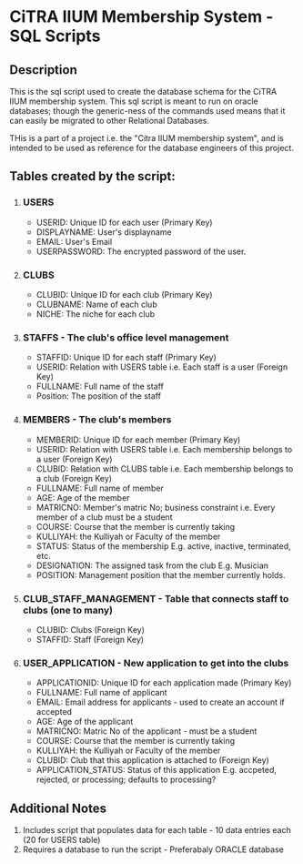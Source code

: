 # CiTRA IIUM Membership System - SQL Scripts

## Description

This is the sql script used to create the database schema for the CiTRA IIUM membership system. This sql script is meant to run on
oracle databases; though the generic-ness of the commands used means that it can easily be migrated to other Relational Databases.

THis is a part of a project i.e. the "Citra IIUM membership system", and is intended to be used as reference for the database engineers of this project.

## Tables created by the script:

1. ### USERS

   - USERID: Unique ID for each user (Primary Key)
   - DISPLAYNAME: User's displayname
   - EMAIL: User's Email
   - USERPASSWORD: The encrypted password of the user.

2. ### CLUBS

   - CLUBID: Unique ID for each club (Primary Key)
   - CLUBNAME: Name of each club
   - NICHE: The niche for each club

3. ### STAFFS - The club's office level management

   - STAFFID: Unique ID for each staff (Primary Key)
   - USERID: Relation with USERS table i.e. Each staff is a user (Foreign Key)
   - FULLNAME: Full name of the staff
   - Position: The position of the staff

4. ### MEMBERS - The club's members

   - MEMBERID: Unique ID for each member (Primary Key)
   - USERID: Relation with USERS table i.e. Each membership belongs to a user (Foreign Key)
   - CLUBID: Relation with CLUBS table i.e. Each membership belongs to a club (Foreign Key)
   - FULLNAME: Full name of member
   - AGE: Age of the member
   - MATRICNO: Member's matric No; business constraint i.e. Every member of a club must be a student
   - COURSE: Course that the member is currently taking
   - KULLIYAH: the Kulliyah or Faculty of the member
   - STATUS: Status of the membership E.g. active, inactive, terminated, etc.
   - DESIGNATION: The assigned task from the club E.g. Musician
   - POSITION: Management position that the member currently holds.

5. ### CLUB_STAFF_MANAGEMENT - Table that connects staff to clubs (one to many)

   - CLUBID: Clubs (Foreign Key)
   - STAFFID: Staff (Foreign Key)

6. ### USER_APPLICATION - New application to get into the clubs
   - APPLICATIONID: Unique ID for each application made (Primary Key)
   - FULLNAME: Full name of applicant
   - EMAIL: Email address for applicants - used to create an account if accepted
   - AGE: Age of the applicant
   - MATRICNO: Matric No of the applicant - must be a student
   - COURSE: Course that the member is currently taking
   - KULLIYAH: the Kulliyah or Faculty of the member
   - CLUBID: Club that this application is attached to (Foreign Key)
   - APPLICATION_STATUS: Status of this application E.g. accpeted, rejected, or processing; defaults to processing?

## Additional Notes

1. Includes script that populates data for each table - 10 data entries each (20 for USERS table)
2. Requires a database to run the script - Preferabaly ORACLE database
